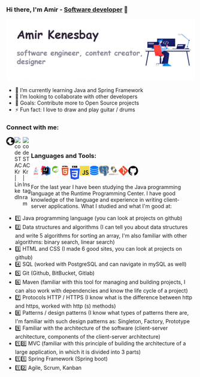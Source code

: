 ### Hi there, I'm Amir - [Software developer][website] 👋 

<img src="https://github.com/amirkenesbay/amirkenesbay/blob/main/header-image.jpg" alt="Amir Kenesbay">

- 🌱 I’m currently learning Java and Spring Framework
- 👯 I’m looking to collaborate with other developers
- 🥅 Goals: Contribute more to Open Source projects
- ⚡ Fun fact: I love to draw and play guitar / drums

### Connect with me:

[<img align="left" alt="codeSTACKr.com" width="22px" src="https://raw.githubusercontent.com/iconic/open-iconic/master/svg/globe.svg" />][website]
[<img align="left" alt="codeSTACKr | LinkedIn" width="22px" src="https://cdn.jsdelivr.net/npm/simple-icons@v3/icons/linkedin.svg" />][linkedin]
[<img align="left" alt="codeSTACKr | Instagram" width="22px" src="https://cdn.jsdelivr.net/npm/simple-icons@v3/icons/instagram.svg" />][instagram]

<br />

### Languages and Tools:

<img align="left" alt="Java" width="26px" src="https://github.com/amirkenesbay/amirkenesbay/blob/main/icons/java-icon.png" />
<img align="left" alt="intellijidea-icon" width="26px" src="https://github.com/amirkenesbay/amirkenesbay/blob/main/icons/intellijidea-icon.png" />
<img align="left" alt="spring-icon" width="26px" src="https://github.com/amirkenesbay/amirkenesbay/blob/main/icons/spring-icon.png" />
<img align="left" alt="html5" width="26px" src="https://github.com/amirkenesbay/amirkenesbay/blob/main/icons/html5.png" />
<img align="left" alt="css3" width="26px" src="https://github.com/amirkenesbay/amirkenesbay/blob/main/icons/css-icon.png" />
<img align="left" alt="js" width="26px" src="https://github.com/amirkenesbay/amirkenesbay/blob/main/icons/js-icon.png" />
<img align="left" alt="database" width="26px" src="https://github.com/amirkenesbay/amirkenesbay/blob/main/icons/database-icon.png" />
<img align="left" alt="postgresql" width="26px" src="https://github.com/amirkenesbay/amirkenesbay/blob/main/icons/postgresql-icon.png" />
<img align="left" alt="hibernate" width="26px" src="https://github.com/amirkenesbay/amirkenesbay/blob/main/icons/hibernate-icon.png" />
<img align="left" alt="git" width="26px" src="https://github.com/amirkenesbay/amirkenesbay/blob/main/icons/git-icon.png" />
<img align="left" alt="github" width="26px" src="https://github.com/amirkenesbay/amirkenesbay/blob/main/icons/github-icon.png" />

<br />
<br />


For the last year I have been studying the Java programming language at the Runtime Programming Center. I have good knowledge of the language and experience in writing client-server applications. What I studied and what I'm good at:
- 1️⃣ Java programming language (you can look at projects on github)
- 2️⃣ Data structures and algorithms (I can tell you about data structures and write 5 algorithms for sorting an array, I'm also familiar with other algorithms: binary search, linear search)
- 3️⃣ HTML and CSS (I made 6 good sites, you can look at projects on github)
- 4️⃣ SQL (worked with PostgreSQL and can navigate in mySQL as well)
- 5️⃣ Git (Github, BitBucket, Gitlab)
- 6️⃣ Maven (familiar with this tool for managing and building projects, I can also work with dependencies and know the life cycle of a project)
- 7️⃣ Protocols HTTP / HTTPS (I know what is the difference between http and https, worked with http (s) methods)
- 8️⃣ Patterns / design patterns (I know what types of patterns there are, I'm familiar with such design patterns as: Singleton, Factory, Prototype
- 9️⃣ Familiar with the architecture of the software (client-server architecture, components of the client-server architecture)
- 1️⃣0️⃣ MVC (familiar with this principle of building the architecture of a large application, in which it is divided into 3 parts)
- 1️⃣1️⃣ Spring Framework (Spring boot)
- 1️⃣2️⃣ Agile, Scrum, Kanban

[website]: http://kamir.runtime.kz/
[course]: http://vsCodeHero.com
[instagram]: https://www.instagram.com/amir_dev1807/
[linkedin]: https://www.linkedin.com/in/amir-kenesbay-a0a263198/
